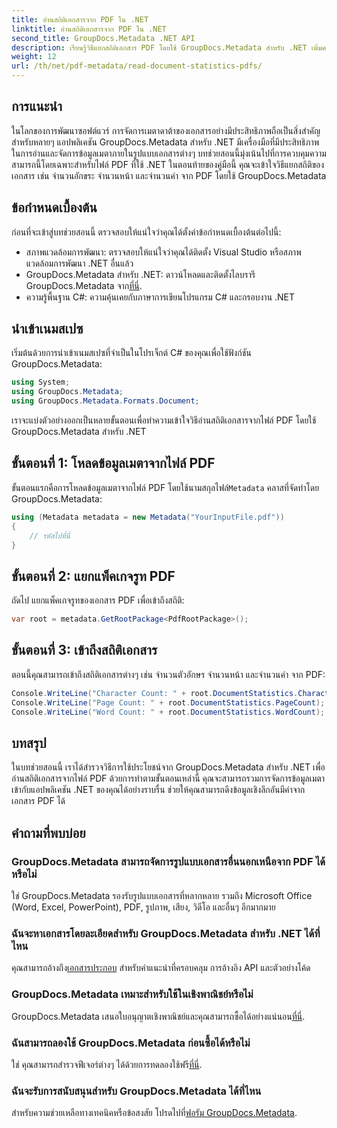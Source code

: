 ```yaml
---
title: อ่านสถิติเอกสารจาก PDF ใน .NET
linktitle: อ่านสถิติเอกสารจาก PDF ใน .NET
second_title: GroupDocs.Metadata .NET API
description: เรียนรู้วิธีแยกสถิติเอกสาร PDF โดยใช้ GroupDocs.Metadata สำหรับ .NET เพิ่มความสามารถในการจัดการเอกสารของคุณได้อย่างง่ายดาย
weight: 12
url: /th/net/pdf-metadata/read-document-statistics-pdfs/
---
```

## การแนะนำ
ในโลกของการพัฒนาซอฟต์แวร์ การจัดการเมตาดาต้าของเอกสารอย่างมีประสิทธิภาพถือเป็นสิ่งสำคัญสำหรับหลายๆ แอปพลิเคชัน GroupDocs.Metadata สำหรับ .NET มีเครื่องมือที่มีประสิทธิภาพในการอ่านและจัดการข้อมูลเมตาภายในรูปแบบเอกสารต่างๆ บทช่วยสอนนี้มุ่งเน้นไปที่การควบคุมความสามารถนี้โดยเฉพาะสำหรับไฟล์ PDF ที่ใช้ .NET ในตอนท้ายของคู่มือนี้ คุณจะเข้าใจวิธีแยกสถิติของเอกสาร เช่น จำนวนอักขระ จำนวนหน้า และจำนวนคำ จาก PDF โดยใช้ GroupDocs.Metadata
## ข้อกำหนดเบื้องต้น
ก่อนที่จะเข้าสู่บทช่วยสอนนี้ ตรวจสอบให้แน่ใจว่าคุณได้ตั้งค่าข้อกำหนดเบื้องต้นต่อไปนี้:
- สภาพแวดล้อมการพัฒนา: ตรวจสอบให้แน่ใจว่าคุณได้ติดตั้ง Visual Studio หรือสภาพแวดล้อมการพัฒนา .NET อื่นแล้ว
-  GroupDocs.Metadata สำหรับ .NET: ดาวน์โหลดและติดตั้งไลบรารี GroupDocs.Metadata จาก[ที่นี่](https://releases.groupdocs.com/metadata/net/).
- ความรู้พื้นฐาน C#: ความคุ้นเคยกับภาษาการเขียนโปรแกรม C# และกรอบงาน .NET

## นำเข้าเนมสเปซ
เริ่มต้นด้วยการนำเข้าเนมสเปซที่จำเป็นในโปรเจ็กต์ C# ของคุณเพื่อใช้ฟังก์ชัน GroupDocs.Metadata:
```csharp
using System;
using GroupDocs.Metadata;
using GroupDocs.Metadata.Formats.Document;
```

เราจะแบ่งตัวอย่างออกเป็นหลายขั้นตอนเพื่อทำความเข้าใจวิธีอ่านสถิติเอกสารจากไฟล์ PDF โดยใช้ GroupDocs.Metadata สำหรับ .NET
## ขั้นตอนที่ 1: โหลดข้อมูลเมตาจากไฟล์ PDF
 ขั้นตอนแรกคือการโหลดข้อมูลเมตาจากไฟล์ PDF โดยใช้นามสกุลไฟล์`Metadata` คลาสที่จัดทำโดย GroupDocs.Metadata:
```csharp
using (Metadata metadata = new Metadata("YourInputFile.pdf"))
{
    // รหัสไปที่นี่
}
```
## ขั้นตอนที่ 2: แยกแพ็คเกจรูท PDF
ถัดไป แยกแพ็คเกจรูทของเอกสาร PDF เพื่อเข้าถึงสถิติ:
```csharp
var root = metadata.GetRootPackage<PdfRootPackage>();
```
## ขั้นตอนที่ 3: เข้าถึงสถิติเอกสาร
ตอนนี้คุณสามารถเข้าถึงสถิติเอกสารต่างๆ เช่น จำนวนตัวอักษร จำนวนหน้า และจำนวนคำ จาก PDF:
```csharp
Console.WriteLine("Character Count: " + root.DocumentStatistics.CharacterCount);
Console.WriteLine("Page Count: " + root.DocumentStatistics.PageCount);
Console.WriteLine("Word Count: " + root.DocumentStatistics.WordCount);
```

## บทสรุป
ในบทช่วยสอนนี้ เราได้สำรวจวิธีการใช้ประโยชน์จาก GroupDocs.Metadata สำหรับ .NET เพื่ออ่านสถิติเอกสารจากไฟล์ PDF ด้วยการทำตามขั้นตอนเหล่านี้ คุณจะสามารถรวมการจัดการข้อมูลเมตาเข้ากับแอปพลิเคชัน .NET ของคุณได้อย่างราบรื่น ช่วยให้คุณสามารถดึงข้อมูลเชิงลึกอันมีค่าจากเอกสาร PDF ได้

## คำถามที่พบบ่อย
### GroupDocs.Metadata สามารถจัดการรูปแบบเอกสารอื่นนอกเหนือจาก PDF ได้หรือไม่
ใช่ GroupDocs.Metadata รองรับรูปแบบเอกสารที่หลากหลาย รวมถึง Microsoft Office (Word, Excel, PowerPoint), PDF, รูปภาพ, เสียง, วิดีโอ และอื่นๆ อีกมากมาย
### ฉันจะหาเอกสารโดยละเอียดสำหรับ GroupDocs.Metadata สำหรับ .NET ได้ที่ไหน
 คุณสามารถอ้างถึง[เอกสารประกอบ](https://tutorials.groupdocs.com/metadata/net/) สำหรับคำแนะนำที่ครอบคลุม การอ้างอิง API และตัวอย่างโค้ด
### GroupDocs.Metadata เหมาะสำหรับใช้ในเชิงพาณิชย์หรือไม่
 GroupDocs.Metadata เสนอใบอนุญาตเชิงพาณิชย์และคุณสามารถซื้อได้อย่างแน่นอน[ที่นี่](https://purchase.groupdocs.com/buy).
### ฉันสามารถลองใช้ GroupDocs.Metadata ก่อนซื้อได้หรือไม่
 ใช่ คุณสามารถสำรวจฟีเจอร์ต่างๆ ได้ด้วยการทดลองใช้ฟรี[ที่นี่](https://releases.groupdocs.com/).
### ฉันจะรับการสนับสนุนสำหรับ GroupDocs.Metadata ได้ที่ไหน
 สำหรับความช่วยเหลือทางเทคนิคหรือข้อสงสัย โปรดไปที่[ฟอรัม GroupDocs.Metadata](https://forum.groupdocs.com/c/metadata/14).